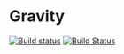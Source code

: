 # Gravity

[![Build status](https://ci.appveyor.com/api/projects/status/y7af3s5htj7ly5hn?svg=true)](https://ci.appveyor.com/project/AbbasKhalili/gravity)     [![Build Status](https://travis-ci.org/AbbasKhalili/Gravity.svg?branch=master)](https://travis-ci.org/AbbasKhalili/Gravity)
